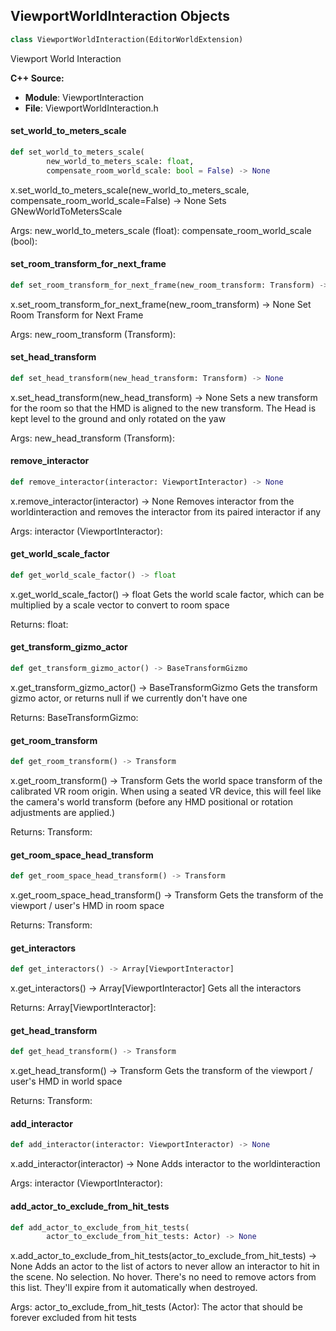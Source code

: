 ## ViewportWorldInteraction Objects

```python
class ViewportWorldInteraction(EditorWorldExtension)
```

Viewport World Interaction

**C++ Source:**

- **Module**: ViewportInteraction
- **File**: ViewportWorldInteraction.h

<a id="unreal.ViewportWorldInteraction.set_world_to_meters_scale"></a>

#### set_world_to_meters_scale

```python
def set_world_to_meters_scale(
        new_world_to_meters_scale: float,
        compensate_room_world_scale: bool = False) -> None
```

x.set_world_to_meters_scale(new_world_to_meters_scale, compensate_room_world_scale=False) -> None
Sets GNewWorldToMetersScale

Args:
    new_world_to_meters_scale (float): 
    compensate_room_world_scale (bool):

<a id="unreal.ViewportWorldInteraction.set_room_transform_for_next_frame"></a>

#### set_room_transform_for_next_frame

```python
def set_room_transform_for_next_frame(new_room_transform: Transform) -> None
```

x.set_room_transform_for_next_frame(new_room_transform) -> None
Set Room Transform for Next Frame

Args:
    new_room_transform (Transform):

<a id="unreal.ViewportWorldInteraction.set_head_transform"></a>

#### set_head_transform

```python
def set_head_transform(new_head_transform: Transform) -> None
```

x.set_head_transform(new_head_transform) -> None
Sets a new transform for the room so that the HMD is aligned to the new transform.
              The Head is kept level to the ground and only rotated on the yaw

Args:
    new_head_transform (Transform):

<a id="unreal.ViewportWorldInteraction.remove_interactor"></a>

#### remove_interactor

```python
def remove_interactor(interactor: ViewportInteractor) -> None
```

x.remove_interactor(interactor) -> None
Removes interactor from the worldinteraction and removes the interactor from its paired interactor if any

Args:
    interactor (ViewportInteractor):

<a id="unreal.ViewportWorldInteraction.get_world_scale_factor"></a>

#### get_world_scale_factor

```python
def get_world_scale_factor() -> float
```

x.get_world_scale_factor() -> float
Gets the world scale factor, which can be multiplied by a scale vector to convert to room space

Returns:
    float:

<a id="unreal.ViewportWorldInteraction.get_transform_gizmo_actor"></a>

#### get_transform_gizmo_actor

```python
def get_transform_gizmo_actor() -> BaseTransformGizmo
```

x.get_transform_gizmo_actor() -> BaseTransformGizmo
Gets the transform gizmo actor, or returns null if we currently don't have one

Returns:
    BaseTransformGizmo:

<a id="unreal.ViewportWorldInteraction.get_room_transform"></a>

#### get_room_transform

```python
def get_room_transform() -> Transform
```

x.get_room_transform() -> Transform
Gets the world space transform of the calibrated VR room origin.  When using a seated VR device, this will feel like the
      camera's world transform (before any HMD positional or rotation adjustments are applied.)

Returns:
    Transform:

<a id="unreal.ViewportWorldInteraction.get_room_space_head_transform"></a>

#### get_room_space_head_transform

```python
def get_room_space_head_transform() -> Transform
```

x.get_room_space_head_transform() -> Transform
Gets the transform of the viewport / user's HMD in room space

Returns:
    Transform:

<a id="unreal.ViewportWorldInteraction.get_interactors"></a>

#### get_interactors

```python
def get_interactors() -> Array[ViewportInteractor]
```

x.get_interactors() -> Array[ViewportInteractor]
Gets all the interactors

Returns:
    Array[ViewportInteractor]:

<a id="unreal.ViewportWorldInteraction.get_head_transform"></a>

#### get_head_transform

```python
def get_head_transform() -> Transform
```

x.get_head_transform() -> Transform
Gets the transform of the viewport / user's HMD in world space

Returns:
    Transform:

<a id="unreal.ViewportWorldInteraction.add_interactor"></a>

#### add_interactor

```python
def add_interactor(interactor: ViewportInteractor) -> None
```

x.add_interactor(interactor) -> None
Adds interactor to the worldinteraction

Args:
    interactor (ViewportInteractor):

<a id="unreal.ViewportWorldInteraction.add_actor_to_exclude_from_hit_tests"></a>

#### add_actor_to_exclude_from_hit_tests

```python
def add_actor_to_exclude_from_hit_tests(
        actor_to_exclude_from_hit_tests: Actor) -> None
```

x.add_actor_to_exclude_from_hit_tests(actor_to_exclude_from_hit_tests) -> None
Adds an actor to the list of actors to never allow an interactor to hit in the scene.  No selection.  No hover.
There's no need to remove actors from this list.  They'll expire from it automatically when destroyed.

Args:
    actor_to_exclude_from_hit_tests (Actor): The actor that should be forever excluded from hit tests

<a id="unreal.GizmoHandleGroup"></a>